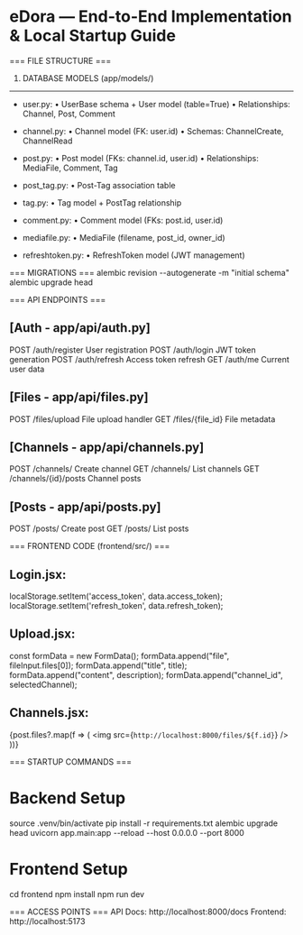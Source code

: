 # eDora — End-to-End Implementation & Local Startup Guide

=== FILE STRUCTURE ===

1. DATABASE MODELS (app/models/)
--------------------------------
- user.py:
  • UserBase schema + User model (table=True)
  • Relationships: Channel, Post, Comment

- channel.py:
  • Channel model (FK: user.id)
  • Schemas: ChannelCreate, ChannelRead

- post.py:
  • Post model (FKs: channel.id, user.id)
  • Relationships: MediaFile, Comment, Tag

- post_tag.py:
  • Post-Tag association table

- tag.py:
  • Tag model + PostTag relationship

- comment.py:
  • Comment model (FKs: post.id, user.id)

- mediafile.py:
  • MediaFile (filename, post_id, owner_id)

- refreshtoken.py:
  • RefreshToken model (JWT management)

=== MIGRATIONS ===
alembic revision --autogenerate -m "initial schema"
alembic upgrade head

=== API ENDPOINTS ===

[Auth - app/api/auth.py]
------------------------
POST /auth/register     User registration
POST /auth/login        JWT token generation
POST /auth/refresh      Access token refresh
GET  /auth/me           Current user data

[Files - app/api/files.py]
--------------------------
POST /files/upload      File upload handler
GET  /files/{file_id}   File metadata

[Channels - app/api/channels.py]
--------------------------------
POST /channels/         Create channel
GET  /channels/         List channels
GET  /channels/{id}/posts Channel posts

[Posts - app/api/posts.py]
--------------------------
POST /posts/            Create post
GET  /posts/            List posts

=== FRONTEND CODE (frontend/src/) ===

Login.jsx:
----------
localStorage.setItem('access_token', data.access_token);
localStorage.setItem('refresh_token', data.refresh_token);

Upload.jsx:
-----------
const formData = new FormData();
formData.append("file", fileInput.files[0]);
formData.append("title", title);
formData.append("content", description);
formData.append("channel_id", selectedChannel);

Channels.jsx:
-------------
{post.files?.map(f => (
  <img src={`http://localhost:8000/files/${f.id}`} />
))}

=== STARTUP COMMANDS ===

# Backend Setup
source .venv/bin/activate
pip install -r requirements.txt
alembic upgrade head
uvicorn app.main:app --reload --host 0.0.0.0 --port 8000

# Frontend Setup
cd frontend
npm install
npm run dev

=== ACCESS POINTS ===
API Docs:    http://localhost:8000/docs
Frontend:    http://localhost:5173
